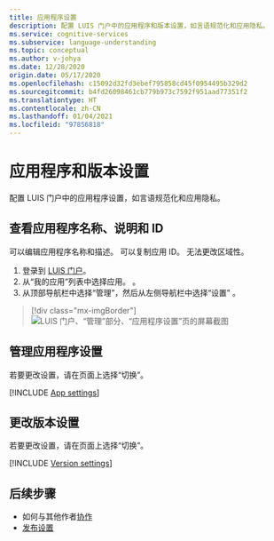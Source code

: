 ```yaml
---
title: 应用程序设置
description: 配置 LUIS 门户中的应用程序和版本设置，如言语规范化和应用隐私。
ms.service: cognitive-services
ms.subservice: language-understanding
ms.topic: conceptual
ms.author: v-johya
ms.date: 12/28/2020
origin.date: 05/17/2020
ms.openlocfilehash: c15092d32fd3ebef795858cd45f0954495b329d2
ms.sourcegitcommit: b4fd26098461cb779b973c7592f951aad77351f2
ms.translationtype: HT
ms.contentlocale: zh-CN
ms.lasthandoff: 01/04/2021
ms.locfileid: "97856818"
---
```

# <a name="application-and-version-settings"></a>应用程序和版本设置

配置 LUIS 门户中的应用程序设置，如言语规范化和应用隐私。

## <a name="view-application-name-description-and-id"></a>查看应用程序名称、说明和 ID

可以编辑应用程序名称和描述。 可以复制应用 ID。 无法更改区域性。

1. 登录到 [LUIS 门户](https://luis.azure.cn)。
1. 从“我的应用”列表中选择应用。
。
1. 从顶部导航栏中选择“管理”，然后从左侧导航栏中选择“设置” 。

> [!div class="mx-imgBorder"]
> ![LUIS 门户、“管理”部分、“应用程序设置”页的屏幕截图](./media/app-settings/luis-portal-manage-section-application-settings.png)


## <a name="change-application-settings"></a>管理应用程序设置

若要更改设置，请在页面上选择“切换”。

[!INCLUDE [App settings](includes/app-settings.md)]

## <a name="change-version-settings"></a>更改版本设置

若要更改设置，请在页面上选择“切换”。

[!INCLUDE [Version settings](includes/app-version-settings.md)]

## <a name="next-steps"></a>后续步骤

* 如何与其他作者[协作](luis-how-to-collaborate.md)
* [发布设置](luis-how-to-publish-app.md#configuring-publish-settings)

